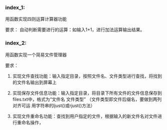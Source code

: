 
### index_1:

用函数实现四则运算计算器功能

要求： 自动判断需要进行的运算：如输入1+1，进行加法运算输出结果。

### index_2:

用函数实现一个简易文件管理器

要求：

1. 实现文件查找功能：输入指定目录，按照文件名、文件类型进行查找，将找到的文件名输出到屏幕上

2. 实现保存文件信息功能：输入指定目录，将目录下所有文件的文件信息保存到files.txt中，格式为“文件名 文件类型”
  （文件类型即文件后缀名，要做到两列对齐可运    用字符串的ljust()或rjust()方法）

3. 实现文件重命名功能：查找到用户指定的文件，根据输入的新文件名对文件进行重命名操作，
